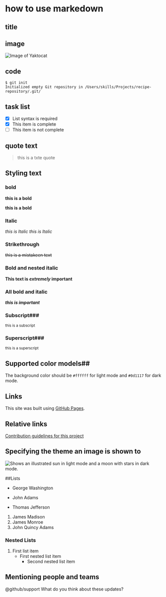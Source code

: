 
# how to use markedown

## title

## image
![Image of Yaktocat](https://octodex.github.com/images/yaktocat.png)

## code
```
$ git init
Initialized empty Git repository in /Users/skills/Projects/recipe-repository/.git/
```

## task list
- [x] List syntax is required
- [x] This item is complete
- [ ] This item is not complete

## quote text
>this is a txte quote

## Styling text

### bold
**this is a bold**

__this is a bold__ 

### ltalic
*this is ltalic*
_this is ltalic_

### Strikethrough
~~this is a mistakeen text~~

### Bold and nested italic
**This text is _extremely_ important**

### All bold and italic
***this is important***

### Subscript###
<sub>this is a subscript</sub>

### Superscript###
<sup>this is a superscript</sup>

## Supported color models##
The background color should be `#ffffff` for light mode and `#0d1117` for dark mode.

## Links
This site was built using [GitHub Pages](https://pages.github.com/).

## Relative links
[Contribution guidelines for this project](docs/CONTRIBUTING.md)

## Specifying the theme an image is shown to
<picture>
  <source media="(prefers-color-scheme: dark)" srcset="https://user-images.githubusercontent.com/25423296/163456776-7f95b81a-f1ed-45f7-b7ab-8fa810d529fa.png">
  <source media="(prefers-color-scheme: light)" srcset="https://user-images.githubusercontent.com/25423296/163456779-a8556205-d0a5-45e2-ac17-42d089e3c3f8.png">
  <img alt="Shows an illustrated sun in light mode and a moon with stars in dark mode." src="https://user-images.githubusercontent.com/25423296/163456779-a8556205-d0a5-45e2-ac17-42d089e3c3f8.png">
</picture>

##Lists
- George Washington
* John Adams
+ Thomas Jefferson

1. James Madison
2. James Monroe
3. John Quincy Adams

### Nested Lists
1. First list item
   - First nested list item
     - Second nested list item

## Mentioning people and teams
@github/support What do you think about these updates?




